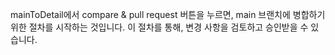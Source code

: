mainToDetail에서 compare & pull request 버튼을 누르면, main 브랜치에 병합하기 위한 절차를 시작하는 것입니다. 이 절차를 통해, 변경 사항을 검토하고 승인받을 수 있습니다.
